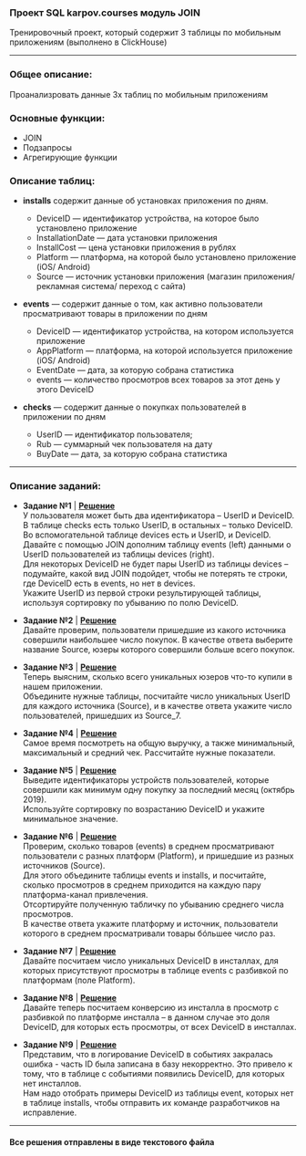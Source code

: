 ### Проект SQL karpov.courses модуль JOIN 
Тренировочный проект, который содержит 3 таблицы по мобильным приложениям (выполнено в ClickHouse)

---

### Общее описание:
Проанализровать данные 3х таблиц по мобильным приложениям


### Основные функции: 
  - JOIN
  - Подзапросы
  - Агрегирующие функции


### Описание таблиц:
- **installs** содержит данные об установках приложения по дням.
  - DeviceID — идентификатор устройства, на которое было установлено приложение
  - InstallationDate — дата установки приложения
  - InstallCost — цена установки приложения в рублях
  - Platform — платформа, на которой было установлено приложение (iOS/ Android)
  - Source — источник установки приложения (магазин приложения/ рекламная система/ переход с сайта)

- **events** — содержит данные о том, как активно пользователи просматривают товары в приложении по дням  
  - DeviceID — идентификатор устройства, на котором используется приложение
  - AppPlatform — платформа, на которой используется приложение (iOS/ Android)
  - EventDate — дата, за которую собрана статистика
  - events — количество просмотров всех товаров за этот день у этого DeviceID

- **checks** — содержит данные о покупках пользователей в приложении по дням
  - UserID — идентификатор пользователя;
  - Rub — суммарный чек пользователя на дату
  - BuyDate — дата, за которую собрана статистика

--- 
### Описание заданий: 
- **Задание №1** | <a href="https://github.com/vladank99/Karpov.courses_projects/blob/main/SQL/Join_project/SQL_task1_join.txt"> **Решение** </a>      
      У пользователя может быть два идентификатора – UserID и DeviceID. В таблице checks есть только UserID, в остальных – только DeviceID. Во   вспомогательной таблице devices есть и UserID, и DeviceID.   
      Давайте с помощью JOIN дополним таблицу events (left) данными о UserID пользователей из таблицы devices (right).   
      Для некоторых DeviceID не будет пары UserID из таблицы devices – подумайте, какой вид JOIN подойдет, чтобы не потерять те строки, где DeviceID есть в events, но нет в devices.   
      Укажите UserID из первой строки результирующей таблицы, используя сортировку по убыванию по полю DeviceID.


- **Задание №2** | <a href="https://github.com/vladank99/Karpov.courses_projects/blob/main/SQL/Join_project/SQL_task2_join.txt"> **Решение** </a>     
      Давайте проверим, пользователи пришедшие из какого источника совершили наибольшее число покупок. В качестве ответа выберите название Source, юзеры 
      которого совершили больше всего покупок.
    

- **Задание №3** | <a href="https://github.com/vladank99/Karpov.courses_projects/blob/main/SQL/Join_project/SQL_task3_join.txt"> **Решение** </a>    
      Теперь выясним, сколько всего уникальных юзеров что-то купили в нашем приложении.   
      Объедините нужные таблицы, посчитайте число уникальных UserID для каждого источника (Source), и в качестве ответа укажите число пользователей, пришедших из Source_7.
    
- **Задание №4** | <a href="https://github.com/vladank99/Karpov.courses_projects/blob/main/SQL/Join_project/SQL_task4_join.txt"> **Решение** </a>   
      Самое время посмотреть на общую выручку, а также минимальный, максимальный и средний чек. Рассчитайте нужные показатели.
    
- **Задание №5** | <a href="https://github.com/vladank99/Karpov.courses_projects/blob/main/SQL/Join_project/SQL_task5_join.txt"> **Решение** </a>    
      Выведите идентификаторы устройств пользователей, которые совершили как минимум одну покупку за последний месяц (октябрь 2019).   
      Используйте сортировку по возрастанию DeviceID и укажите минимальное значение.
    
- **Задание №6** | <a href="https://github.com/vladank99/Karpov.courses_projects/blob/main/SQL/Join_project/SQL_task6_join.txt"> **Решение** </a>     
      Проверим, сколько товаров (events) в среднем просматривают пользователи с разных платформ (Platform), и пришедшие из разных источников (Source).    
      Для этого объедините таблицы events и installs, и посчитайте, сколько просмотров в среднем приходится на каждую пару платформа-канал привлечения.   
      Отсортируйте полученную табличку по убыванию среднего числа просмотров.    
      В качестве ответа укажите платформу и источник, пользователи которого в среднем просматривали товары бóльшее число раз.
    
- **Задание №7** | <a href="https://github.com/vladank99/Karpov.courses_projects/blob/main/SQL/Join_project/SQL_task7_join.txt"> **Решение** </a>    
      Давайте посчитаем число уникальных DeviceID в инсталлах, для которых присутствуют просмотры в таблице events с разбивкой по платформам (поле
      Platform). 
    
- **Задание №8** | <a href="https://github.com/vladank99/Karpov.courses_projects/blob/main/SQL/Join_project/SQL_task8_join.txt"> **Решение** </a>    
      Давайте теперь посчитаем конверсию из инсталла в просмотр с разбивкой по платформе инсталла – в данном случае это доля DeviceID, для которых есть
      просмотры, от всех DeviceID в инсталлах. 
    
- **Задание №9** | <a href="https://github.com/vladank99/Karpov.courses_projects/blob/main/SQL/Join_project/SQL_task9_join.txt"> **Решение** </a>   
      Представим, что в логирование DeviceID в событиях закралась ошибка - часть ID была записана в базу некорректно. Это привело к тому, что в таблице с
      событиями появились DeviceID, для которых нет инсталлов.   
      Нам надо отобрать примеры DeviceID из таблицы event, которых нет в таблице installs, чтобы отправить их команде разработчиков на исправление. 

---
#### Все решения отправлены в виде текстового файла 
